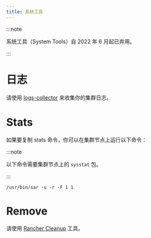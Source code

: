 ```yaml
---
title: 系统工具
---
```


:::note

系统工具（System Tools）自 2022 年 6 月起已弃用。

:::

# 日志

请使用 [logs-collector](https://github.com/rancherlabs/support-tools/tree/master/collection/rancher/v2.x/logs-collector) 来收集你的集群日志。

# Stats

如果要复制 stats 命令，你可以在集群节点上运行以下命令：

:::note

以下命令需要集群节点上的 `sysstat` 包。

:::

```
/usr/bin/sar -u -r -F 1 1
```

# Remove

请使用 [Rancher Cleanup](https://github.com/rancher/rancher-cleanup) 工具。
